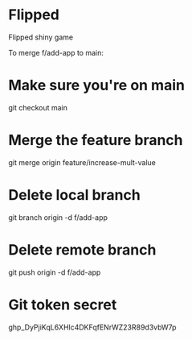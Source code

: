 # Flipped
Flipped shiny game

To merge f/add-app to main:

# Make sure you're on main
git checkout main

# Merge the feature branch
git merge origin feature/increase-mult-value

# Delete local branch
git branch origin -d f/add-app

# Delete remote branch
git push origin -d f/add-app

# Git token secret
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